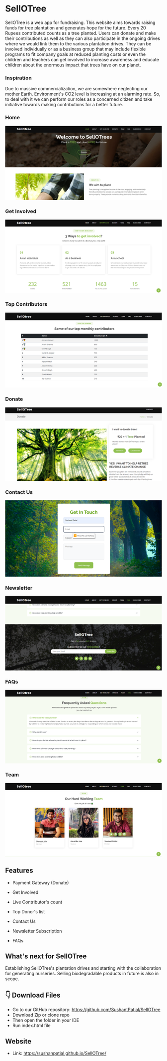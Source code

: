 #  SellOTree

SellOTree is a web app for fundraising. This website aims towards raising funds for tree plantation and generates hope for the future. Every 20 Rupees contributed counts as a tree planted. Users can donate and make their contributions as well as they can also participate in the ongoing drives where we would link them to the various plantation drives. They can be involved individually or as a business group that may include flexible programs to fit company goals at reduced planting costs or even the children and teachers can get involved to increase awareness and educate children about the enormous impact that trees have on our planet. 

### Inspiration
Due to massive commercialization, we are somewhere neglecting our mother Earth. Environment's CO2 level is increasing at an alarming rate. So, to deal with it we can perform our roles as a concerned citizen and take initiative towards making contributions for a better future.

### Home
![Home](Readme-img/1.png)

### Get Involved
![Get Involved](Readme-img/2.png)

### Top Contributors
![Home](Readme-img/3.png)

### Donate
![Donate](Readme-img/4.png)

### Contact Us
![Contact Us](Readme-img/5.png)

### Newsletter
![Newsletter](Readme-img/6.png)

### FAQs
![FAQs](Readme-img/7.png)

### Team
![Team](Readme-img/8.png)

## Features
* Payment Gateway (Donate) 
* Get Involved
* Live Contributor's count
* Top Donor's list 
* Contact Us 
* Newsletter Subscription 

* FAQs 

## What's next for SellOTree
Establishing SellOTree's plantation drives and starting with the collaboration for generating nurseries. Selling biodegradable products in future is also in scope.

## 👇 Download Files
* Go to our GitHub repository: https://github.com/SushantPatial/SellOTree
* Download Zip or clone repo
* Then open the folder in your IDE 
* Run index.html file

## Website
* Link: https://sushanpatial.github.io/SellOTree/

